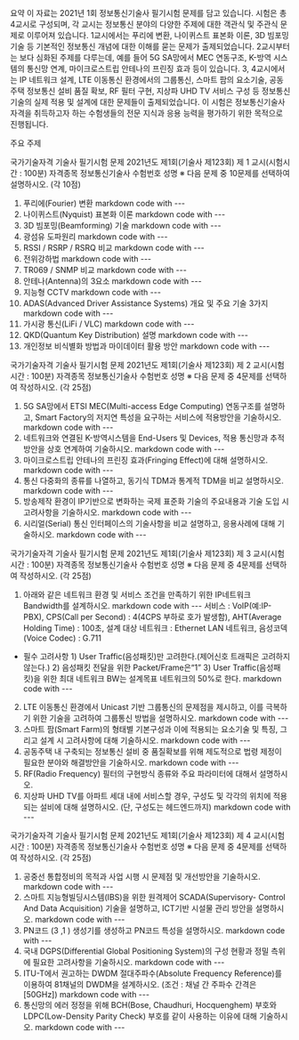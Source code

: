 요약
이 자료는 2021년 1회 정보통신기술사 필기시험 문제를 담고 있습니다. 시험은 총 4교시로 구성되며, 각 교시는 정보통신 분야의 다양한 주제에 대한 객관식 및 주관식 문제로 이루어져 있습니다. 1교시에서는 푸리에 변환, 나이퀴스트 표본화 이론, 3D 빔포밍 기술 등 기본적인 정보통신 개념에 대한 이해를 묻는 문제가 출제되었습니다. 2교시부터는 보다 심화된 주제를 다루는데, 예를 들어 5G SA망에서 MEC 연동구조, K-방역 시스템의 통신망 연계, 마이크로스트립 안테나의 프린징 효과 등이 있습니다. 3, 4교시에서는 IP 네트워크 설계, LTE 이동통신 환경에서의 그룹통신, 스마트 팜의 요소기술, 공동주택 정보통신 설비 품질 확보, RF 필터 구현, 지상파 UHD TV 서비스 구성 등 정보통신 기술의 실제 적용 및 설계에 대한 문제들이 출제되었습니다. 이 시험은 정보통신기술사 자격을 취득하고자 하는 수험생들의 전문 지식과 응용 능력을 평가하기 위한 목적으로 진행됩니다.

주요 주제










국가기술자격 기술사 필기시험 문제
2021년도 제1회(기술사 제123회) 제 1 교시(시험시간 : 100분)
자격종목 정보통신기술사 수험번호 성명
※ 다음 문제 중 10문제를 선택하여 설명하시오. (각 10점)
1. 푸리에(Fourier) 변환   markdown code with ---
2. 나이퀴스트(Nyquist) 표본화 이론   markdown code with ---
3. 3D 빔포밍(Beamforming) 기술   markdown code with ---
4. 광섬유 도파원리   markdown code with ---
5. RSSI / RSRP / RSRQ 비교   markdown code with ---
6. 전위강하법   markdown code with ---
7. TR069 / SNMP 비교   markdown code with ---
8. 안테나(Antenna)의 3요소   markdown code with ---
9. 지능형 CCTV   markdown code with ---
10. ADAS(Advanced Driver Assistance Systems) 개요 및 주요 기술 3가지   markdown code with ---
11. 가시광 통신(LiFi / VLC)   markdown code with ---
12. QKD(Quantum Key Distribution)  설명    markdown code with ---
13. 개인정보 비식별화 방법과 마이데이터 활용 방안   markdown code with ---


국가기술자격 기술사 필기시험 문제
2021년도 제1회(기술사 제123회) 제 2 교시(시험시간 : 100분)
자격종목 정보통신기술사 수험번호 성명
※ 다음 문제 중 4문제를 선택하여 작성하시오. (각 25점)
1. 5G SA망에서 ETSI MEC(Multi-access Edge Computing) 연동구조를 설명하고,
Smart Factory의 저지연 특성을 요구하는 서비스에 적용방안을 기술하시오.   markdown code with ---
2. 네트워크와 연결된 K-방역시스템을 End-Users 및 Devices, 적용 통신망과
추적 방안을 상호 연계하여 기술하시오.   markdown code with ---
3. 마이크로스트립 안테나의 프린징 효과(Fringing Effect)에 대해 설명하시오.   markdown code with ---
4. 통신 다중화의 종류를 나열하고, 동기식 TDM과 통계적 TDM을 비교 설명하시오.   markdown code with ---
5. 방송제작 환경이 IP기반으로 변화하는 국제 표준화 기술의 주요내용과 기술
도입 시 고려사항을 기술하시오.   markdown code with ---
6. 시리얼(Serial) 통신 인터페이스의 기술사항을 비교 설명하고, 응용사례에 대해
기술하시오.   markdown code with ---

국가기술자격 기술사 필기시험 문제
2021년도 제1회(기술사 제123회) 제 3 교시(시험시간 : 100분)
자격종목 정보통신기술사 수험번호 성명
※ 다음 문제 중 4문제를 선택하여 작성하시오. (각 25점)
1. 아래와 같은 네트워크 환경 및 서비스 조건을 만족하기 위한 IP네트워크
Bandwidth를 설계하시오.   markdown code with ---
서비스 : VoIP(예:IP-PBX), CPS(Call per Second) : 4(4CPS 부하로 호가 발생함), AHT(Average Holding
Time) : 100초, 설계 대상 네트워크 : Ethernet LAN 네트워크, 음성코덱(Voice Codec) : G.711
- 필수 고려사항 1) User Traffic(음성패킷)만 고려한다.(제어신호 트래픽은 고려하지 않는다.) 2) 음성패킷 전달을 위한 Packet/Frame은“1” 3) User Traffic(음성패킷)을 위한 최대 네트워크 BW는 설계목표 네트워크의 50%로 한다.   markdown code with ---
2. LTE 이동통신 환경에서 Unicast 기반 그룹통신의 문제점을 제시하고, 이를 극복하기 위한 기술을 고려하여 그룹통신 방법을 설명하시오.   markdown code with ---
3. 스마트 팜(Smart Farm)의 형태별 기본구성과 이에 적용되는 요소기술 및 특징, 그리고 설계 시 고려사항에 대해 기술하시오.   markdown code with ---
4. 공동주택 내 구축되는 정보통신 설비 중 품질확보를 위해 제도적으로 법령 제정이 필요한 분야와 해결방안을 기술하시오.   markdown code with ---
5. RF(Radio Frequency) 필터의 구현방식 종류와 주요 파라미터에 대해서 설명하시오.
6. 지상파 UHD TV를 아파트 세대 내에 서비스할 경우, 구성도 및 각각의 위치에 적용되는 설비에 대해 설명하시오. (단, 구성도는 헤드엔드까지)   markdown code with ---


국가기술자격 기술사 필기시험 문제
2021년도 제1회(기술사 제123회) 제 4 교시(시험시간 : 100분)
자격종목 정보통신기술사 수험번호 성명
※ 다음 문제 중 4문제를 선택하여 작성하시오. (각 25점)
1. 공중선 통합정비의 목적과 사업 시행 시 문제점 및 개선방안을 기술하시오.   markdown code with ---
2. 스마트 지능형빌딩시스템(IBS)을 위한 원격제어 SCADA(Supervisory-
Control And Data Acquisition) 기술을 설명하고, ICT기반 시설물 관리 방안을
설명하시오.   markdown code with ---
3. PN코드 (3 ,1 ) 생성기를 생성하고 PN코드 특성을 설명하시오.   markdown code with ---
4. 국내 DGPS(Differential Global Positioning System)의 구성 현황과 정밀
측위에 필요한 고려사항을 기술하시오.   markdown code with ---
5. ITU-T에서 권고하는 DWDM 절대주파수(Absolute Frequency Reference)를
이용하여 81채널의 DWDM을 설계하시오. (조건 : 채널 간 주파수 간격은 [50GHz])   markdown code with ---
6. 통신망의 에러 정정을 위해 BCH(Bose, Chaudhuri, Hocquenghem) 부호와
LDPC(Low-Density Parity Check) 부호를 같이 사용하는 이유에 대해
기술하시오.   markdown code with ---